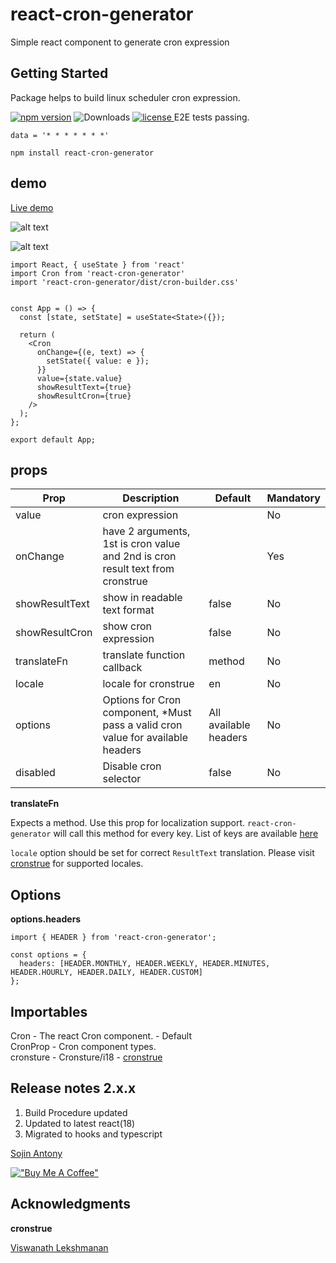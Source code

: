 # react-cron-generator

Simple react component to generate cron expression

## Getting Started

Package helps to build linux scheduler cron expression.

[![npm version](https://badge.fury.io/js/react-cron-generator.svg)](https://badge.fury.io/js/react-cron-generator) ![Downloads](https://img.shields.io/npm/dm/react-cron-generator.svg)
<a href="https://github.com/sojinantony01/react-spread-sheet/blob/main/LICENSE">
  <img src="https://img.shields.io/npm/l/react-cron-generator.svg" alt="license">
</a>  <span>E2E tests passing.</span>



```
data = '* * * * * * *'
```
```
npm install react-cron-generator

```
## demo
[Live demo](https://sojinantony01.github.io/react-cron-generator/)

![alt text](https://raw.githubusercontent.com/sojinantony01/react-cron-generator/master/public/images/Screenshot%20from%202019-06-08%2000-31-31.png)

![alt text](https://raw.githubusercontent.com/sojinantony01/react-cron-generator/master/public/images/Screenshot%20from%202019-06-08%2000-31-57.png)


```
import React, { useState } from 'react'
import Cron from 'react-cron-generator'
import 'react-cron-generator/dist/cron-builder.css'


const App = () => {
  const [state, setState] = useState<State>({});

  return (
    <Cron
      onChange={(e, text) => {
        setState({ value: e });
      }}
      value={state.value}
      showResultText={true}
      showResultCron={true}
    />
  );
};

export default App;

```
## props

| Prop | Description | Default | Mandatory
| --- | --- | -- | -- |
| value | cron expression  |  |  No |
| onChange | have 2 arguments, 1st is cron value and 2nd is cron result text from cronstrue  |  | Yes
| showResultText | show in readable text format | false | No
| showResultCron | show cron expression | false | No
| translateFn | translate function callback | method | No
| locale | locale for cronstrue | en | No
| options | Options for Cron component, *Must pass a valid cron value for available headers | All available headers | No
| disabled | Disable cron selector | false | No


**translateFn**

Expects a method. Use this prop for localization support. `react-cron-generator` will call this method for every key. List of keys are available [here](https://github.com/sojinantony01/react-cron-generator/tree/master/src/lib/localization/translation.json)

`locale` option should be set for correct `ResultText` translation. Please visit [cronstrue](https://github.com/bradymholt/cRonstrue) for supported locales.

## Options

**options.headers**

```
import { HEADER } from 'react-cron-generator';

const options = {
  headers: [HEADER.MONTHLY, HEADER.WEEKLY, HEADER.MINUTES, HEADER.HOURLY, HEADER.DAILY, HEADER.CUSTOM]
};

```

## Importables

  Cron - The react Cron component. - Default  
  CronProp - Cron component types.  
  cronsture - Cronsture/i18 - [cronstrue](https://www.npmjs.com/package/cronstrue)  


## Release notes 2.x.x
1. Build Procedure updated
2. Updated to latest react(18)
3. Migrated to hooks and typescript

[Sojin Antony](https://github.com/sojinantony01)

[!["Buy Me A Coffee"](https://www.buymeacoffee.com/assets/img/guidelines/download-assets-sm-1.svg)](https://www.buymeacoffee.com/sojinantony)


## Acknowledgments

**cronstrue**

[Viswanath Lekshmanan](https://viswanathl.in/)
